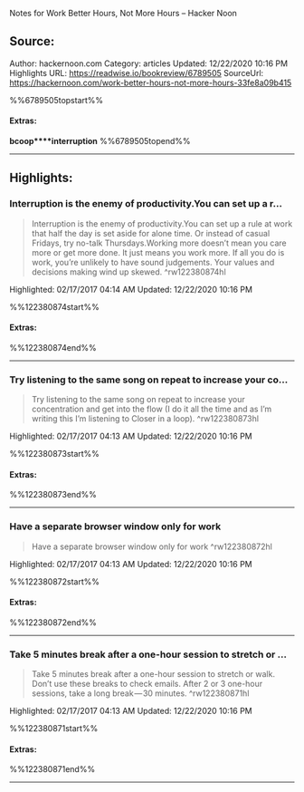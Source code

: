 Notes for Work Better Hours, Not More Hours – Hacker Noon

## Source:
Author: hackernoon.com
Category: articles
Updated: 12/22/2020 10:16 PM
Highlights URL: https://readwise.io/bookreview/6789505
SourceUrl: https://hackernoon.com/work-better-hours-not-more-hours-33fe8a09b415

%%6789505topstart%%
#### Extras:
**bcoop****interruption**
%%6789505topend%%


 
-----
 ## Highlights:

### Interruption is the enemy of productivity.You can set up a r...
>Interruption is the enemy of productivity.You can set up a rule at work that half the day is set aside for alone time. Or instead of casual Fridays, try no-talk Thursdays.Working more doesn’t mean you care more or get more done. It just means you work more. If all you do is work, you’re unlikely to have sound judgements. Your values and decisions making wind up skewed. ^rw122380874hl


Highlighted: 02/17/2017 04:14 AM
Updated: 12/22/2020 10:16 PM

%%122380874start%%
#### Extras:

%%122380874end%%



------

### Try listening to the same song on repeat to increase your co...
>Try listening to the same song on repeat to increase your concentration and get into the flow (I do it all the time and as I’m writing this I’m listening to Closer in a loop). ^rw122380873hl


Highlighted: 02/17/2017 04:13 AM
Updated: 12/22/2020 10:16 PM

%%122380873start%%
#### Extras:

%%122380873end%%



------

### Have a separate browser window only for work
>Have a separate browser window only for work ^rw122380872hl


Highlighted: 02/17/2017 04:13 AM
Updated: 12/22/2020 10:16 PM

%%122380872start%%
#### Extras:

%%122380872end%%



------

### Take 5 minutes break after a one-hour session to stretch or ...
>Take 5 minutes break after a one-hour session to stretch or walk. Don’t use these breaks to check emails. After 2 or 3 one-hour sessions, take a long break — 30 minutes. ^rw122380871hl


Highlighted: 02/17/2017 04:13 AM
Updated: 12/22/2020 10:16 PM

%%122380871start%%
#### Extras:

%%122380871end%%



------


